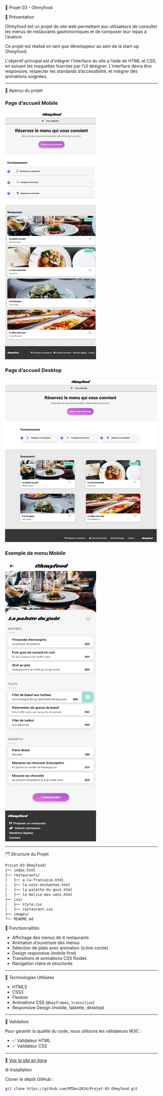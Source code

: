 🌟 Projet 03 - Ohmyfood

📖 Présentation

Ohmyfood est un projet de site web permettant aux utilisateurs de consulter les menus de restaurants gastronomiques et de composer leur repas à l’avance.

Ce projet est réalisé en tant que développeur au sein de la start-up Ohmyfood.

L'objectif principal est d'intégrer l'interface du site à l’aide de HTML et CSS, en suivant les maquettes fournies par l’UI designer. 
L’interface devra être responsive, respecter les standards d’accessibilité, et intégrer des animations soignées.

---

📸 Aperçu du projet

### Page d’accueil Mobile
<img src="./images/screenshots/mobile.png" alt="Vue mobile" width="300"/>

### Page d’accueil Desktop 
<img src="./images/screenshots/desktop.png" alt="Accueil Ohmyfood" width="500"/>

### Exemple de menu Mobile
<img src="./images/screenshots/menu-mobile.png" alt="Menu restaurant" width="300"/>


---

🗂️ Structure du Projet

```
Projet-03-Ohmyfood/  
├── index.html 
├── restaurants/
│   ├── a-la-francaise.html
│   ├── la-note-enchantee.html
│   ├── la-palette-du-gout.html
│   ├── le-delice-des-sens.html
├── css/  
│   ├── style.css
│   ├── restaurant.css
├── images/ 
└── README.md

```

🚀 Fonctionnalités

- Affichage des menus de 4 restaurants
- Animation d’ouverture des menus
- Sélection de plats avec animation (icône coche)
- Design responsive (mobile first)
- Transitions et animations CSS fluides
- Navigation claire et structurée

---

🔧 Technologies Utilisées

- HTML5
- CSS3
- Flexbox
- Animations CSS (`@keyframes`, `transition`)
- Responsive Design (mobile, tablette, desktop)

---

📝 Validation

Pour garantir la qualité du code, nous utilisons les validateurs W3C :

- ✅ Validateur HTML  
- ✅ Validateur CSS

---

🔗  [Voir le site en ligne](https://mtdev2024.github.io/OhMyFood/index.html)


⚙️ Installation

Cloner le dépôt GitHub :

```bash
git clone https://github.com/MTDev2024/Projet-03-Ohmyfood.git
